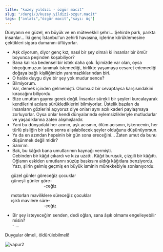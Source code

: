 ```yaml
---
title: "kuzey yıldızı - özgür macit"
slug: "/dergi/3/kuzey.yildizi-ozgur.macit"
tags: ["anlatı","özgür macit","sayı: üç"]
---
```

Dünyanın en güzel, en büyük ve en mütevekkil şehri... Şehirde park,
parkta insanlar... İki genç İstanbul'un zehirli havasına, içlerine
körüklemesine çektikleri sigara dumanını üflüyorlar.  
- Aşk diyorum, diyor genç kız, nasıl bir şey olmalı ki insanlar bir ömür
boyunca peşinden koşabiliyor?  
- Bana kalırsa bedensel bir istek daha çok. İçimizde var olan, oysa
birçoğumuzun tanımak istemediği, birlikte yaşamaya cesaret edemediği
doğaya bağlı kişiliğimizin yaramazlıklarından biri.  
- O halde duygu diye bir şey yok mudur sence?  
- Bilmiyorum.  
Var, demek içinden gelmemişti. Olumsuz bir cevaptaysa karşısındakini
kıracağını biliyordu.  
- Bize umuttan gayrısı gerek değil. İnsanlar sürekli bir şeyleri
kurcalayarak kendilerini acılara sürüklediklerini bilmiyorlar. Üstelik
bazıları da insanların gözlerini açıyoruz diye onları aynı acılı kaderi
paylaşmaya zorluyorlar. Oysa onlar kendi dünyalarında eylemsizlikleriyle
mutludurlar ve yaşadıklarına zaten alışmışlardır.  
- Yani bu dünyadaki her acının, aşk acısının, ölüm acısının, işkencenin,
her türlü pisliğin bir süre sonra alışılabilecek şeyler olduğunu
düşünüyorsun.  
- Ya da en azından hepsinin bir gün sona ereceğini... Zaten umut da bunu
düşünmek değil midir?  
- Sanırım.  
- Bak, bu kâğıdı bana umutlarımın kaynağı vermişti.  
Cebinden bir kâğıt çıkardı ve kıza uzattı. Kâğıt buruşuk, çizgili bir
kâğıttı. Oğlanın eskiden umutlarını süzüp baskısını aldığı kâğıtlara
benziyordu. Yazı, şiirin gelmiş geçmiş en büyük isminin
mürekkebiyle sonlanıyordu:

     güzel günler göreceğiz çocuklar  
     güneşli günler göre-  
                                -ceğiz

     motorları maviliklere süreceğiz çocuklar  
     ışıklı mavilere süre-  
                                -ceğiz

  - Bir şey isteyeceğim senden, dedi oğlan, sana âşık olmamı
engelleyebilir misin?  
- ...

Duygular ölmeli, öldürülebilmeli!


![vapur2](/img/ky03_33.jpg)